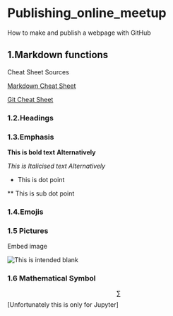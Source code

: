 # Publishing_online_meetup
How to make and publish a webpage with GitHub

## 1.Markdown functions

Cheat Sheet Sources

[Markdown Cheat Sheet](https://github.com/adam-p/markdown-here/wiki/Markdown-Cheatsheet)
  
[Git Cheat Sheet](https://maegul.github.io/git-Commands-Cheat-Sheet/)
  
### 1.2.Headings

### 1.3.Emphasis
  **This is bold text**
  __Alternatively__
  
  *This is Italicised text*
  _Alternatively_
  
  * This is dot point
  
  ** This is sub dot point
  
  ### 1.4.Emojis
  
  ### 1.5 Pictures
  
  Embed image
  
  ![This is intended blank](River.jpg "This is caption")
  
  ### 1.6 Mathematical Symbol
  
  $$ \sum{} $$ [Unfortunately this is only for Jupyter]

